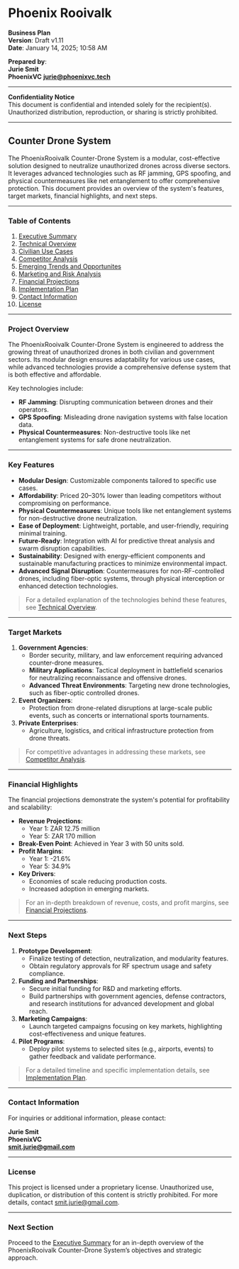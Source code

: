 # **Phoenix Rooivalk**

**Business Plan**\
**Version**: Draft v1.11\
**Date**: January 14, 2025; 10:58 AM


**Prepared by**:\
**Jurie Smit**\
**PhoenixVC**
**[jurie@phoenixvc.tech](mailto\:jurie@phoenixvc.tech)**

---

**Confidentiality Notice**\
This document is confidential and intended solely for the recipient(s). Unauthorized distribution, reproduction, or sharing is strictly prohibited.

---

## **Counter Drone System**

The PhoenixRooivalk Counter-Drone System is a modular, cost-effective solution designed to neutralize unauthorized drones across diverse sectors. It leverages advanced technologies such as RF jamming, GPS spoofing, and physical countermeasures like net entanglement to offer comprehensive protection. This document provides an overview of the system's features, target markets, financial highlights, and next steps.

---

### **Table of Contents**

1. [Executive Summary](./docs/executive_summary.html)
2. [Technical Overview](./docs/technical_overview.html)
3. [Civilian Use Cases](./docs/civilian_use_cases.html)
4. [Competitor Analysis](./docs/competitor_analysis.html)
5. [Emerging Trends and Opportunites](./docs/emerging_trends_opportunities.html)
6. [Marketing and Risk Analysis](./docs/marketing_and_risk_analysis.html)
7. [Financial Projections](./docs/financial_projections.html)
8. [Implementation Plan](./docs/implementation_plan.html)
8. [Contact Information](#contact-information)
9. [License](#license)

---

### **Project Overview**

The PhoenixRooivalk Counter-Drone System is engineered to address the growing threat of unauthorized drones in both civilian and government sectors. Its modular design ensures adaptability for various use cases, while advanced technologies provide a comprehensive defense system that is both effective and affordable.

Key technologies include:

- **RF Jamming**: Disrupting communication between drones and their operators.
- **GPS Spoofing**: Misleading drone navigation systems with false location data.
- **Physical Countermeasures**: Non-destructive tools like net entanglement systems for safe drone neutralization.

---

### **Key Features**

- **Modular Design**: Customizable components tailored to specific use cases.
- **Affordability**: Priced 20–30% lower than leading competitors without compromising on performance.
- **Physical Countermeasures**: Unique tools like net entanglement systems for non-destructive drone neutralization.
- **Ease of Deployment**: Lightweight, portable, and user-friendly, requiring minimal training.
- **Future-Ready**: Integration with AI for predictive threat analysis and swarm disruption capabilities.
- **Sustainability**: Designed with energy-efficient components and sustainable manufacturing practices to minimize environmental impact.
- **Advanced Signal Disruption**: Countermeasures for non-RF-controlled drones, including fiber-optic systems, through physical interception or enhanced detection technologies.

> For a detailed explanation of the technologies behind these features, see [Technical Overview](./docs/technical_overview.html).

---

### **Target Markets**

1. **Government Agencies**:
   - Border security, military, and law enforcement requiring advanced counter-drone measures.
   - **Military Applications**: Tactical deployment in battlefield scenarios for neutralizing reconnaissance and offensive drones.
   - **Advanced Threat Environments**: Targeting new drone technologies, such as fiber-optic controlled drones.
2. **Event Organizers**:
   - Protection from drone-related disruptions at large-scale public events, such as concerts or international sports tournaments.
3. **Private Enterprises**:
   - Agriculture, logistics, and critical infrastructure protection from drone threats.

> For competitive advantages in addressing these markets, see [Competitor Analysis](./docs/competitor_analysis.html).

---

### **Financial Highlights**

The financial projections demonstrate the system's potential for profitability and scalability:

- **Revenue Projections**:
  - Year 1: ZAR 12.75 million
  - Year 5: ZAR 170 million
- **Break-Even Point**: Achieved in Year 3 with 50 units sold.
- **Profit Margins**:
  - Year 1: -21.6%
  - Year 5: 34.9%
- **Key Drivers**:
  - Economies of scale reducing production costs.
  - Increased adoption in emerging markets.

> For an in-depth breakdown of revenue, costs, and profit margins, see [Financial Projections](./docs/financial_projections.html).

---

### **Next Steps**

1. **Prototype Development**:
   - Finalize testing of detection, neutralization, and modularity features.
   - Obtain regulatory approvals for RF spectrum usage and safety compliance.
2. **Funding and Partnerships**:
   - Secure initial funding for R&D and marketing efforts.
   - Build partnerships with government agencies, defense contractors, and research institutions for advanced development and global reach.
3. **Marketing Campaigns**:
   - Launch targeted campaigns focusing on key markets, highlighting cost-effectiveness and unique features.
4. **Pilot Programs**:
   - Deploy pilot systems to selected sites (e.g., airports, events) to gather feedback and validate performance.

> For a detailed timeline and specific implementation details, see [Implementation Plan](./docs/implementation_plan.html).

---

### **Contact Information**

For inquiries or additional information, please contact:

**Jurie Smit**\
**PhoenixVC**\
**[smit.jurie@gmail.com](mailto\:smit.jurie@gmail.com)**

---

### **License**

This project is licensed under a proprietary license. Unauthorized use, duplication, or distribution of this content is strictly prohibited. For more details, contact [smit.jurie@gmail.com](mailto\:smit.jurie@gmail.com).

---

### **Next Section**

Proceed to the [Executive Summary](./docs/executive_summary.html) for an in-depth overview of the PhoenixRooivalk Counter-Drone System’s objectives and strategic approach.

